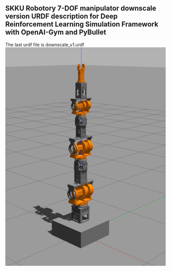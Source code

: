 ## SKKU Robotory 7-DOF manipulator downscale version URDF description for Deep Reinforcement Learning Simulation Framework with OpenAI-Gym and PyBullet
The last urdf file is downscale_v1.urdf
![Optional Text](https://github.com/shinhoang88/media_files/blob/master/7DOF_manipulator_downscale_ver.png)

